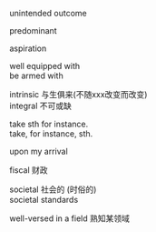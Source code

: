 unintended outcome

predominant

aspiration

well equipped with   
be armed with

intrinsic   与生俱来(不随xxx改变而改变)  
integral 不可或缺

take sth for instance.   
take, for instance, sth.

upon my arrival

fiscal 财政

societal 社会的 (时俗的)  
societal standards

well-versed in a field 熟知某领域

